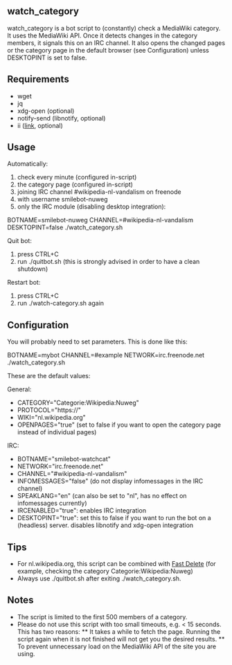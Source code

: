 watch_category
--------------
watch_category is a bot script to (constantly) check a MediaWiki category. It uses the MediaWiki API. Once it detects changes in the category members, it signals this on an IRC channel. It also opens the changed pages or the category page in the default browser (see Configuration) unless DESKTOPINT is set to false.

Requirements
------------
* wget
* jq
* xdg-open (optional)
* notify-send (libnotify, optional)
* ii ([link](http://tools.suckless.org/ii), optional)

Usage
------
Automatically:
1. check every minute (configured in-script)
2. the category page (configured in-script)
3. joining IRC channel #wikipedia-nl-vandalism on freenode
4. with username smilebot-nuweg
5. only the IRC module (disabling desktop integration):

  BOTNAME=smilebot-nuweg CHANNEL=#wikipedia-nl-vandalism DESKTOPINT=false ./watch_category.sh

Quit bot:
1) press CTRL+C
2) run ./quitbot.sh (this is strongly advised in order to have a clean shutdown)

Restart bot:
1) press CTRL+C
2) run ./watch-category.sh again

Configuration
----------------------

You will probably need to set parameters. This is done like this:

  BOTNAME=mybot CHANNEL=#example NETWORK=irc.freenode.net ./watch_category.sh

These are the default values:

General:
* CATEGORY="Categorie:Wikipedia:Nuweg"
* PROTOCOL="https://"
* WIKI="nl.wikipedia.org"
* OPENPAGES="true" (set to false if you want to open the category page instead of individual pages)

IRC:
* BOTNAME="smilebot-watchcat"
* NETWORK="irc.freenode.net"
* CHANNEL="#wikipedia-nl-vandalism"
* INFOMESSAGES="false" (do not display infomessages in the IRC channel)
* SPEAKLANG="en" (can also be set to "nl", has no effect on infomessages currently)
* IRCENABLED="true": enables IRC integration
* DESKTOPINT="true": set this to false if you want to run the bot on a (headless) server. disables libnotify and xdg-open integration

Tips
----
* For nl.wikipedia.org, this script can be combined with [Fast Delete](https://addons.mozilla.org/en-US/addon/fast-delete/) (for example, checking the category Categorie:Wikipedia:Nuweg)
* Always use ./quitbot.sh after exiting ./watch_category.sh.

Notes
-----
* The script is limited to the first 500 members of a category.
* Please do not use this script with too small timeouts, e.g. < 15 seconds. This has two reasons:
** It takes a while to fetch the page. Running the script again when it is not finished will not get you the desired results.
** To prevent unnecessary load on the MediaWiki API of the site you are using.
